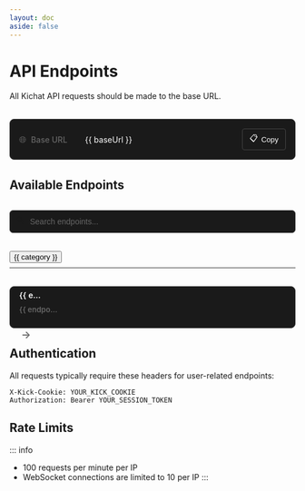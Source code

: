 ```yaml
---
layout: doc
aside: false
---
```


# API Endpoints

All Kichat API requests should be made to the base URL.

<div class="base-url-container">
  <div class="base-url-content">
    <div class="base-url-label">
      <span class="globe-icon">🌐</span>
      Base URL
    </div>
    <div class="base-url-value">
      <code>{{ baseUrl }}</code>
      <button class="copy-url-button" @click="copyBaseUrl" title="Copy base URL">
        <span class="copy-icon">📋</span>
        Copy
      </button>
    </div>
  </div>
</div>

## Available Endpoints

<script setup>
import { onMounted, ref, computed } from 'vue'

const endpoints = ref([])
const searchQuery = ref('')
const selectedCategory = ref('ALL ENDPOINTS')
const baseUrl = ref('https://api.kichat.dev')

const categories = computed(() => {
  const uniqueCategories = new Set(endpoints.value.map(e => e.category || 'Other'))
  return ['ALL ENDPOINTS', ...Array.from(uniqueCategories).sort()]
})

const filteredEndpoints = computed(() => {
  const query = searchQuery.value.toLowerCase()
  return endpoints.value.filter(endpoint => {
    const matchesSearch = endpoint.path.toLowerCase().includes(query) ||
      endpoint.method.toLowerCase().includes(query) ||
      endpoint.description.toLowerCase().includes(query)
    
    const matchesCategory = selectedCategory.value === 'ALL ENDPOINTS' || 
      (endpoint.category || 'Other') === selectedCategory.value
    
    return matchesSearch && matchesCategory
  })
})

const getBadgeType = (method) => {
  const types = {
    GET: 'tip',
    POST: 'info',
    PUT: 'warning',
    DELETE: 'danger',
    PATCH: 'warning'
  }
  return types[method] || 'default'
}

const copyToClipboard = async (path) => {
  try {
    const fullUrl = `${baseUrl.value}${path}`
    await navigator.clipboard.writeText(fullUrl)
    // İsteğe bağlı: Kopyalama başarılı olduğunda bir bildirim gösterebilirsiniz
  } catch (err) {
    console.error('Kopyalama başarısız:', err)
  }
}

const copyBaseUrl = async () => {
  try {
    await navigator.clipboard.writeText(baseUrl.value)
    // İsteğe bağlı: Kopyalama başarılı olduğunda bir bildirim gösterebilirsiniz
  } catch (err) {
    console.error('Kopyalama başarısız:', err)
  }
}

onMounted(async () => {
  try {
    const response = await fetch('https://api.kichat.dev/routes')
    endpoints.value = await response.json()
  } catch (error) {
    console.error('Error loading endpoint data:', error)
  }
})
</script>

<div class="endpoint-container">
  <div class="search-box">
    <span class="search-icon">🔍</span>
    <input 
      v-model="searchQuery"
      type="text"
      placeholder="Search endpoints..."
      class="search-input"
    />
  </div>

  <div class="category-tabs">
    <button 
      v-for="category in categories" 
      :key="category"
      :class="['tab-button', { active: selectedCategory === category }]"
      @click="selectedCategory = category"
    >
      {{ category }}
    </button>
  </div>

  <div class="endpoint-list">
    <div v-for="endpoint in filteredEndpoints" 
         :key="`${endpoint.method}-${endpoint.path}`"
         class="endpoint-item"
    >
      <Badge :type="getBadgeType(endpoint.method)" :text="endpoint.method" class="method-badge" />
      <div class="endpoint-content">
        <div class="endpoint-path-wrapper">
          <code class="endpoint-path">{{ endpoint.path }}</code>
          <button class="copy-button" @click.stop="copyToClipboard(endpoint.path)" title="Copy path">
            <span class="copy-icon">📋</span>
          </button>
        </div>
        <div class="endpoint-desc">{{ endpoint.description }}</div>
      </div>
      <div class="endpoint-arrow">-></div>
    </div>
  </div>
</div>

<style>
.endpoint-container {
  margin: 2rem 0;
  color: var(--vp-c-text-1);
  max-width: 1200px;
}

.search-box {
  position: relative;
  margin-bottom: 2rem;
}

.search-icon {
  position: absolute;
  left: 12px;
  top: 50%;
  transform: translateY(-50%);
  color: var(--vp-c-text-2);
  font-size: 14px;
}

.search-input {
  width: 100%;
  height: 40px;
  padding: 8px 12px 8px 35px;
  background: #1a1a1a;
  border: 1px solid #333;
  border-radius: 6px;
  font-size: 14px;
  color: #fff;
  outline: none;
}

.search-input::placeholder {
  color: #666;
}

.category-tabs {
  display: flex;
  gap: 1.5rem;
  margin-bottom: 2rem;
  border-bottom: 1px solid #333;
  padding-bottom: 0.5rem;
}

.tab-button {
  background: none;
  border: none;
  color: #666;
  font-size: 13px;
  cursor: pointer;
  padding: 6px 2px;
  font-weight: 500;
  position: relative;
  text-transform: uppercase;
  letter-spacing: 0.5px;
  white-space: nowrap;
}

.tab-button:hover {
  color: #fff;
}

.tab-button.active {
  color: #fff;
}

.tab-button.active::after {
  content: '';
  position: absolute;
  bottom: -8px;
  left: 0;
  width: 100%;
  height: 2px;
  background: #4f46e5;
}

.endpoint-list {
  display: flex;
  flex-direction: column;
  gap: 8px;
}

.endpoint-item {
  display: flex;
  align-items: center;
  gap: 16px;
  height: 72px;
  padding: 0 16px;
  border-radius: 8px;
  cursor: pointer;
  transition: all 0.2s;
  background: #1a1a1a;
  border: 1px solid #333;
}

.endpoint-item:hover {
  background: #222;
  border-color: #444;
}

.method-badge {
  width: 68px;
  text-align: center;
  font-weight: 600;
}

.endpoint-content {
  flex: 1;
  display: flex;
  flex-direction: column;
  justify-content: center;
  min-width: 0;
  height: 100%;
  padding: 12px 0;
}

.endpoint-path-wrapper {
  display: flex;
  align-items: center;
  gap: 8px;
  margin-bottom: 4px;
}

.endpoint-path {
  font-family: var(--vp-font-family-mono);
  font-size: 14px;
  line-height: 1.4;
  color: #fff;
  overflow: hidden;
  text-overflow: ellipsis;
  white-space: nowrap;
}

.copy-button {
  display: flex;
  align-items: center;
  justify-content: center;
  width: 24px;
  height: 24px;
  padding: 0;
  background: transparent;
  border: none;
  border-radius: 4px;
  color: #666;
  cursor: pointer;
  opacity: 0;
  transition: all 0.2s;
}

.endpoint-item:hover .copy-button {
  opacity: 1;
}

.copy-button:hover {
  background: #333;
  color: #fff;
}

.endpoint-desc {
  font-size: 13px;
  line-height: 1.4;
  color: #666;
  overflow: hidden;
  text-overflow: ellipsis;
  white-space: nowrap;
}

.endpoint-arrow {
  color: #666;
  font-size: 18px;
  width: 24px;
  display: flex;
  align-items: center;
  justify-content: center;
}

@media (max-width: 768px) {
  .endpoint-item {
    height: 64px;
    padding: 0 12px;
    gap: 12px;
  }

  .method-badge {
    width: 56px;
    font-size: 12px;
  }

  .category-tabs {
    gap: 1rem;
  }

  .tab-button {
    font-size: 12px;
  }
}

.base-url-container {
  margin: 2rem 0;
  padding: 1rem;
  background: #1a1a1a;
  border: 1px solid #333;
  border-radius: 8px;
}

.base-url-content {
  display: flex;
  align-items: center;
  gap: 1rem;
}

.base-url-label {
  display: flex;
  align-items: center;
  gap: 8px;
  color: #666;
  font-size: 14px;
  font-weight: 500;
  width: 100px;
  flex-shrink: 0;
}

.globe-icon {
  font-size: 16px;
}

.base-url-value {
  display: flex;
  align-items: center;
  gap: 12px;
  flex: 1;
}

.base-url-value code {
  font-family: var(--vp-font-family-mono);
  font-size: 14px;
  color: #fff;
  padding: 0;
  background: transparent;
}

.copy-url-button {
  display: flex;
  align-items: center;
  gap: 6px;
  padding: 6px 12px;
  background: transparent;
  border: 1px solid #444;
  border-radius: 4px;
  color: #fff;
  font-size: 13px;
  cursor: pointer;
  transition: all 0.2s;
  margin-left: auto;
  flex-shrink: 0;
}

.copy-url-button:hover {
  background: #333;
  border-color: #666;
}

.copy-url-button .copy-icon {
  font-size: 14px;
}

@media (max-width: 640px) {
  .base-url-content {
    flex-direction: column;
    align-items: flex-start;
    gap: 8px;
  }
  
  .base-url-value {
    width: 100%;
    justify-content: space-between;
  }
}
</style>

## Authentication

All requests typically require these headers for user-related endpoints:
```http
X-Kick-Cookie: YOUR_KICK_COOKIE
Authorization: Bearer YOUR_SESSION_TOKEN
```

## Rate Limits

::: info
- 100 requests per minute per IP
- WebSocket connections are limited to 10 per IP
:::